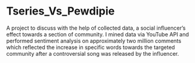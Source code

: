 # Tseries_Vs_Pewdipie

A project to discuss with the help of collected data, a social influencer’s effect towards a section of community.
I mined data via YouTube API and performed sentiment analysis on approximately two million comments which reflected the increase in specific words towards the targeted community after a controversial song was released by the influencer.
